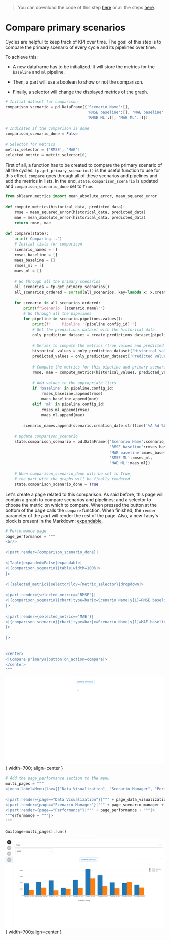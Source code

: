 > You can download the code of this step [here](../src/step_12.py) or all the steps [here](https://github.com/Avaiga/taipy-getting-started/tree/develop/src).

# Compare primary scenarios

Cycles are helpful to keep track of KPI over time. The goal of this step is to compare the primary scenario of every cycle and its pipelines over time.

To achieve this:

- A new dataframe has to be initialized. It will store the metrics for the `baseline` and `ml` pipeline. 

- Then, a part will use a boolean to show or not the comparison.

- Finally, a selector will change the displayed metrics of the graph.

```python
# Initial dataset for comparison
comparison_scenario = pd.DataFrame({'Scenario Name':[],
                                    'RMSE baseline':[], 'MAE baseline':[],
                                    'RMSE ML':[], 'MAE ML':[]})

# Indicates if the comparison is done
comparison_scenario_done = False

# Selector for metrics
metric_selector = ['RMSE', 'MAE']
selected_metric = metric_selector[0]
```

First of all, a function has to be created to compare the primary scenario of all the cycles. `tp.get_primary_scenarios()` is the useful function to use for this effect. `compare` goes through all of these scenarios and pipelines and add the metrics in lists. In the end, `state.comparison_scenario` is updated and `comparison_scenario_done` set to `True`.

```python
from sklearn.metrics import mean_absolute_error, mean_squared_error

def compute_metrics(historical_data, predicted_data):
    rmse = mean_squared_error(historical_data, predicted_data)
    mae = mean_absolute_error(historical_data, predicted_data)
    return rmse, mae

def compare(state):
    print('Comparing...')
    # Initial lists for comparison
    scenario_names = []
    rmses_baseline = []
    maes_baseline = []
    rmses_ml = []
    maes_ml = []
    
    # Go through all the primary scenarios
    all_scenarios = tp.get_primary_scenarios()
    all_scenarios_ordered = sorted(all_scenarios, key=lambda x: x.creation_date.timestamp()) # delete?
    
    for scenario in all_scenarios_ordered:
        print(f"Scenario '{scenario.name}'")
        # Go through all the pipelines
        for pipeline in scenario.pipelines.values():
            print(f"     Pipeline '{pipeline.config_id}'")
            # Get the predictions dataset with the historical data
            only_prediction_dataset = create_predictions_dataset(pipeline)[-pipeline.n_predictions.read():]
            
            # Series to compute the metrics (true values and predicted values)
            historical_values = only_prediction_dataset['Historical values']
            predicted_values = only_prediction_dataset['Predicted values']
            
            # Compute the metrics for this pipeline and primary scenario
            rmse, mae = compute_metrics(historical_values, predicted_values)
            
            # Add values to the appropriate lists
            if 'baseline' in pipeline.config_id:
                rmses_baseline.append(rmse)
                maes_baseline.append(mae)
            elif 'ml' in pipeline.config_id:
                rmses_ml.append(rmse)
                maes_ml.append(mae)

        scenario_names.append(scenario.creation_date.strftime('%A %d %b'))
        
    # Update comparison_scenario
    state.comparison_scenario = pd.DataFrame({'Scenario Name':scenario_names,
                                              'RMSE baseline':rmses_baseline,
                                              'MAE baseline':maes_baseline,
                                              'RMSE ML':rmses_ml,
                                              'MAE ML':maes_ml})
    
    # When comparison_scenario_done will be set to True,
    # the part with the graphs will be finally rendered
    state.comparison_scenario_done = True
```

Let's create a page related to this comparison. As said before, this page will contain a graph to compare scenarios and pipelines; and a selector to choose the metric on which to compare. When pressed the button at the bottom of the page calls the `compare` function. When finished, the `render` parameter of the *part* will render the rest of the page. Also, a new Taipy's block is present in the Markdown: [expandable](https://didactic-broccoli-7da2dfd5.pages.github.io/manuals/gui/viselements/expandable/).

```python
# Performance page
page_performance = """
<br/>

<|part|render={comparison_scenario_done}|

<|Table|expanded=False|expandable|
<|{comparison_scenario}|table|width=100%|>
|>

<|{selected_metric}|selector|lov={metric_selector}|dropdown|>

<|part|render={selected_metric=='RMSE'}|
<|{comparison_scenario}|chart|type=bar|x=Scenario Name|y[1]=RMSE baseline|y[2]=RMSE ML|height=100%|width=100%|>
|>

<|part|render={selected_metric=='MAE'}|
<|{comparison_scenario}|chart|type=bar|x=Scenario Name|y[1]=MAE baseline|y[2]=MAE ML|height=100%|width=100%|>
|>

|>


<center>
<|Compare primarys|button|on_action=compare|>
</center>
"""
```


![Page Performance](page_performance.gif){ width=700; align=center } 



```python
# Add the page_performance section to the menu   
multi_pages = """
<|menu|label=Menu|lov={["Data Visualization", "Scenario Manager", "Performance"]}|on_action=menu_fct|>

<|part|render={page=="Data Visualization"}|""" + page_data_visualization + """|>
<|part|render={page=="Scenario Manager"}|""" + page_scenario_manager + """|>
<|part|render={page=="Performance"}|""" + page_performance + """|>
"""erformance + """|>
"""

Gui(page=multi_pages).run() 
```

![Compare Scenarios](result.png){ width=700;align=center } 

